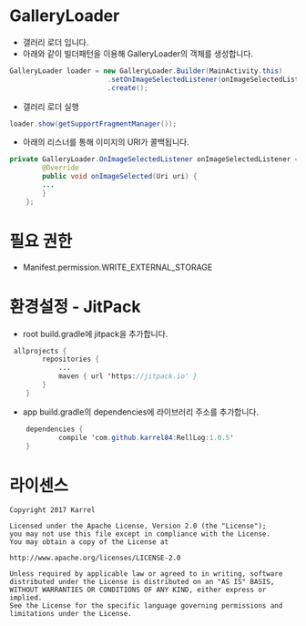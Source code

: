 # GalleryLoader
* 갤러리 로더 입니다.
* 아래와 같이 빌더패턴을 이용해 GalleryLoader의 객체를 생성합니다.
```java
GalleryLoader loader = new GalleryLoader.Builder(MainActivity.this)
                        .setOnImageSelectedListener(onImageSelectedListener)
                        .create();
```
* 갤러리 로더 실행
``` java
loader.show(getSupportFragmentManager());
```

* 아래의 리스너를 통해 이미지의 URI가 콜백됩니다.
```java
private GalleryLoader.OnImageSelectedListener onImageSelectedListener = new GalleryLoader.OnImageSelectedListener() {
        @Override
        public void onImageSelected(Uri uri) {
		...
        }
    };
```
# 필요 권한
* Manifest.permission.WRITE_EXTERNAL_STORAGE


# 환경설정 - JitPack
* root build.gradle에 jitpack을 추가합니다.
```java
 allprojects {
		repositories {
			...
			maven { url 'https://jitpack.io' }
		}
	}
```
* app build.gradle의 dependencies에 라이브러리 주소를 추가합니다.
```java
	dependencies {
	        compile 'com.github.karrel84:RellLog:1.0.5'
	}
```

# 라이센스
 ```code
Copyright 2017 Karrel

Licensed under the Apache License, Version 2.0 (the "License");
you may not use this file except in compliance with the License.
You may obtain a copy of the License at

http://www.apache.org/licenses/LICENSE-2.0

Unless required by applicable law or agreed to in writing, software
distributed under the License is distributed on an "AS IS" BASIS,
WITHOUT WARRANTIES OR CONDITIONS OF ANY KIND, either express or implied.
See the License for the specific language governing permissions and
limitations under the License.
